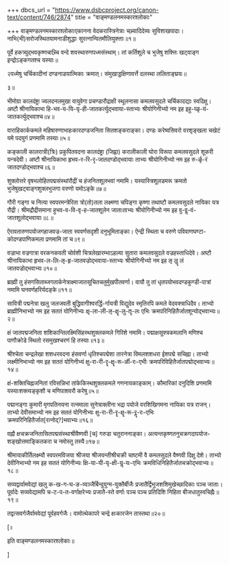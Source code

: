 +++
dbcs_url = "https://www.dsbcproject.org/canon-text/content/746/2874"
title = "वाङ्मण्डलनमस्कारश्लोकाः"

+++
वाङ्मण्डलनमस्कारश्लोकाःएकानना वेदकरास्त्रिनेत्राः
चच्र्यादिदेव्यः सुविशाखपादाः। नाभि(भी)सरोजस्थितयामनाडीशुद्धाः
सुरत्नान्वितमौलियुक्त्ताः॥१॥

पूर्वे हकत्र्युद्भवकृष्णचाच्र्चि
वन्दे शवस्थारुणपध्मसंस्थाम्। तां कर्तिशूले च
भुजेषु शक्त्तिः खट्वाङ्ग इन्द्रोऽङ्कगतश्च यस्याः॥

२पध्मेषु चर्चिकादीनां
दण्डनाडयात्मिकाः क्रमात्। संमुखाड्डक्षिणावर्त्ते
दलस्था ललिताङ्घ्रयः॥

३॥

भीमोग्रा कालदंष्ट्रा
ज्वलदनलमुखा वायुवेगा प्रचण्डारौद्राक्षी स्थूलनासा
कमलवसुदले चर्चिकादद्याः स्वदिक्षु। अष्टौ श्रीनायिकाभा
हि-भव-य-यि-यृ-ही-जातकर्त्युद्भवाया-स्ताभ्यः श्रीयोगिनीभ्यो
नम इह इहु-य्ळृ-यं-जातकर्त्युद्भवाश्च॥४॥

वाराहिकार्ककमले
महिषारुणाभाहःकारदण्डजनिता
सितशङ्कराङ्का। दण्डः करेष्वसिवरो
वरशृङ्खला चखेटं यमे पदयुगं
प्रणमामि तस्याः॥५॥

कङ्काली कालरात्री(त्रिः) प्रकुपितवदना कालदंष्ट्रा
(जिह्वा) करालीकाली घोरा विरूपा
कमलवसुदले शूकरी यन्त्रदेवी। अष्टौ श्रीनायिकाभा
हृभव-र-रि-रृ-जातदण्डोद्भवायाः ताभ्यः श्रीयोगिनीभ्यो
नम इह रु-र्ळृ-रं जातदण्डोद्भवाश्च॥६॥

शुक्लोत्तरे वृषभलोहितपद्मसंस्थांरौद्रीं च हंजनितशूलभवां
नमामि। यस्यास्त्रिशूलडमरू
क्रमतो भुजेषुखट्वाङ्गशुक्लभुजगा
वरुणो यमोऽङ्के॥७॥

गौरी गङ्गा च नित्या
स्वपरमन्त्रेरिता त्रो(तो)तला लक्ष्मणा चपिङ्गा कृष्णा तथाष्टौ
कमलवसुदले नायिका यत्र रौद्री। श्रीमद्रौद्रीसमाना
हुभव-व-वि-वृ-ह-जातशूलेन जाताःताभ्यः श्रीयोगिनीभ्यो
नम इह वु-वॢ-वं-जातशूलोद्भवायाः॥८॥

ऐरावतारुणपयोजगहाजवज्र-जाता स्ववर्णसदृशी
दनुभूमिताङ्का। ऐन्द्री स्थिता
च वरुणे पविवाणघण्टा-कोदण्डपाणिकमला
प्रणमामि तां च॥९॥

वज्राभा वज्रगात्रा
वरकनकवती चोर्वशी चित्रलेखारम्भाऽहल्या सुतारा
कमलवसुदले वज्रहस्ताधिदेवे। अष्टौ श्रीनायिकाभा
हृभव-ल-लि-ऌ-हृ-जातवज्रोद्भवाया-स्ताभ्यः श्रीयोगिनीभ्यो
नम इह ऌ लॣ लं जातवज्रोद्भवाभ्यः॥१०॥

ब्राह्मी तु हंसगसिताब्जगतार्कनेत्राक्ष्माजातसूचितचतुर्मुखपीतवर्णा। वायौ तु तां धृतपयोभवदण्डकुण्डी-पात्रां नमामि घनवर्णहरिर्यदङ्के॥११॥

सावित्री पद्मनेत्रा
खलु जलजवती बुद्धिवागीश्वरर्द्धि-र्गायत्री विद्युदेव
स्मृतिरपि कमले वेदवक्त्राधिदैव। ताभ्यो ब्राह्मीनिभाभ्यो
नम इह सततं योगिनीभ्यः क्षृ-ला-ली-ऌ-क्षॄ-लु-ॡ-लः
एभिः क्रमपरिनिहितैर्जातशून्योद्भवाभ्यः॥२॥

क्षं जातपद्मजनिता
शशिकान्तिलक्ष्मिसिंहस्थशुक्लकमले
गिरिशे नमामि। पद्माक्षसूक्त्रकमलानि
मणिश्च पाणौक्रोडे स्थितो रसमुखश्चरणं
हि तस्याः॥१३॥

श्रीश्चेता चन्द्रलेखा
शशधरवदना हंसवर्णा धृतिश्चपद्मेशा तारनेत्रा
विमलशशधरा ईशपद्मे सचिह्ना। ताभ्यो लक्ष्मीनिभाभ्यो
नम इह सततं योगिनीभ्यं क्षु-रा-री-रॄ-क्षॄ-रू-र्ळी-रः-एभीः
क्रमपरिविहितैर्जातपद्मोद्भवाभ्यः॥१४॥

क्षं-शक्तिचिह्नजनितां
रविसन्निभां तांकेकिस्थशुक्लकमले
गणनायकाङ्काम्। कौमारिकां दनुदिशि
प्रणमामि यस्याःशक्त्यङ्कृशौ च
मणिपाशवरौ करेषु॥५॥

पद्मानङ्गा कुमारी
मृगपतिनयना रत्नमाला सुनेत्राक्लीना भद्रा पयोजे
वरशिखिगमना नायिका यत्र राजन्। ताभ्यो देवीसमाभ्यो
नम इह सततं योगिनीभ्यः क्षु-रा-री-रॄ-क्षॄ-रू-रॣ-रः-एभिः
क्रमपरिनिहितैर्जात[रत्नोद्?]भवाभ्यः॥१६॥

वह्नौ क्षचक्रजनितासितपद्मसंस्थाश्रीवैष्णवी [च] गरुडा चतुराननाङ्का। अत्यन्तकृष्णतनुचक्रगदापयोज-शङ्खोत्तमाङ्कितकरा
च नमोस्तु तस्यै॥१७॥

श्रीमायाकीर्तिलक्ष्म्यौ
स्वपरमविजया श्रीजया श्रीजयन्तीश्रीचक्री चाष्टमी
वै कमलसुदले वैष्णवी दिक्षु देशे। ताभ्यो देवीनिभाभ्यो
नम इह सततं योगिनीभ्यः क्षि-या-यी-यृ-क्षी-यॢ-यः-एभिः
क्रमविधिनिहितैर्जातचक्रोद्भवाभ्यः॥१८॥

सव्यद्वार्वामवेद्यां
खलु क-ख-ग-घ-ङ-व्यञ्जैर्बिन्दुयुग्म-युक्तैर्बीजैः प्रजातैर्द्विभुजशशिमुखेच्छादिकाः
पञ्च जाताः। पूर्वादेः सव्यवेद्यामपि
च-ट-प-त-वर्गाक्षरेभ्यः प्रजातै-स्ते वर्णाः पञ्च
पञ्च प्रतिदिशि निहिता बीजधातुस्वचिह्नैः॥१९॥

तद्वत्सवर्गजैर्वामवेद्यां
पूर्वहवर्गजैः। वामोत्थेकापरे चन्द्रे
क्षःकारजेन तास्तथा॥२०॥

[॥

इति वाङ्मण्डलनमस्कारश्लोकाः॥

]
